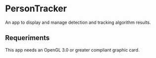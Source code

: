 PersonTracker
=============

An app to display and manage detection and tracking algorithm results.

Requeriments
------------

This app needs an OpenGL 3.0 or greater compliant graphic card.